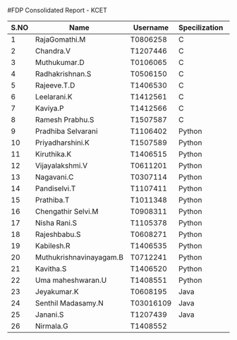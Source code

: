#FDP Consolidated Report - KCET

| S.NO | Name                    | Username  | Specilization | C  | Java | Python |
|------|-------------------------|-----------|---------------|----|------|--------|
| 1    | RajaGomathi.M           | T0806258  | C             | 19 | -    | -      |
| 2    | Chandra.V               | T1207446  | C             | 20 | -    | -      |
| 3    | Muthukumar.D            | T0106065  | C             | 34 | -    | -      |
| 4    | Radhakrishnan.S         | T0506150  | C             | 13 | -    | -      |
| 5    | Rajeeve.T.D             | T1406530  | C             | 40 | -    | -      |
| 6    | Leelarani.K             | T1412561  | C             | 84 | -    | -      |
| 7    | Kaviya.P                | T1412566  | C             |    | -    | -      |
| 8    | Ramesh Prabhu.S         | T1507587  | C             |    | -    | -      |
| 9    | Pradhiba Selvarani      | T1106402  | Python        | 51 | -    | -      |
| 10   | Priyadharshini.K        | T1507589  | Python        | 50 | -    | -      |
| 11   | Kiruthika.K             | T1406515  | Python        | 48 | -    | -      |
| 12   | Vijayalakshmi.V         | T0611201  | Python        | 17 | 12   | -      |
| 13   | Nagavani.C              | T0307114  | Python        | 9  | 9    | -      |
| 14   | Pandiselvi.T            | T1107411  | Python        | 7  | 9    | -      |
| 15   | Prathiba.T              | T1011348  | Python        | 10 | 5    | -      |
| 16   | Chengathir Selvi.M      | T0908311  | Python        | 22 | 14   | -      |
| 17   | Nisha Rani.S            | T1105378  | Python        | 13 | 5    | -      |
| 18   | Rajeshbabu.S            | T0608271  | Python        | 12 | 1    | -      |
| 19   | Kabilesh.R              | T1406535  | Python        | 20 | 22   | -      |
| 20   | Muthukrishnavinayagam.B | T0712241  | Python        | 20 | 28   | -      |
| 21   | Kavitha.S               | T1406520  | Python        | 33 | 0    | -      |
| 22   | Uma maheshwaran.U       | T1408551  | Python        | 11 | 15   | -      |
| 23   | Jeyakumar.K             | T0608195  | Java          | 10 | -    | 21     |
| 24   | Senthil Madasamy.N      | T03016109 | Java          | 11 | -    | 21     |
| 25   | Janani.S                | T1207439  | Java          | 15 | -    | 23     |
| 26   | Nirmala.G               | T1408552  |               |    |      |        |
